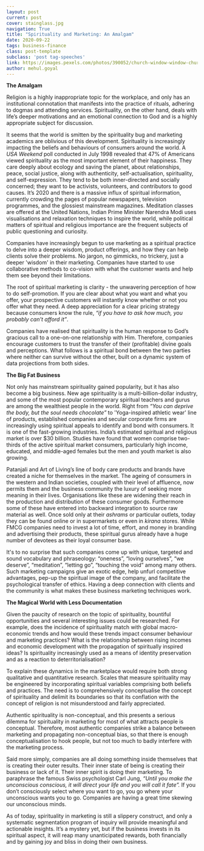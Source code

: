 ```yaml
---
layout: post
current: post
cover: stainglass.jpg
navigation: True
title: "Spirituality and Marketing: An Amalgam"
date: 2020-09-22
tags: business-finance
class: post-template
subclass: 'post tag-speeches'
link: https://images.pexels.com/photos/390052/church-window-window-church-stained-glass-390052.jpeg?auto=compress&cs=tinysrgb&dpr=2&h=750&w=1260
author: mehul.goyal
---
```

**The Amalgam**  

Religion is a highly inappropriate topic for the workplace, and only has an institutional connotation that manifests into the practice of rituals, adhering to dogmas and attending services. Spirituality, on the other hand, deals with life’s deeper motivations and an emotional connection to God and is a highly appropriate subject for discussion.

It seems that the world is smitten by the spirituality bug and marketing academics are oblivious of this development. Spirituality is increasingly impacting the beliefs and behaviours of consumers around the world. A *USA Weekend* poll conducted in July 1998 revealed that 47% of Americans viewed spirituality as the most important element of their happiness. They care deeply about ecology and saving the planet, about relationships, peace, social justice, along with authenticity, self-actualisation, spirituality, and self-expression. They tend to be both inner-directed and socially concerned; they want to be activists, volunteers, and contributors to good causes. It’s 2020 and there is a massive influx of spiritual information, currently crowding the pages of popular newspapers, television programmes, and the glossiest mainstream magazines. Meditation classes are offered at the United Nations, Indian Prime Minister Narendra Modi uses visualisations and relaxation techniques to inspire the world, while political matters of spiritual and religious importance are the frequent subjects of public questioning and curiosity.

Companies have increasingly begun to use marketing as a spiritual practice to delve into a deeper wisdom, product offerings, and how they can help clients solve their problems. No jargon, no gimmicks, no trickery, just a deeper 'wisdom' in their marketing. Companies have started to use collaborative methods to co-vision with what the customer wants and help them see beyond their limitations.

The root of spiritual marketing is clarity - the unwavering perception of how to do self-promotion. If you are clear about what you want and what you offer, your prospective customers will instantly know whether or not you offer what they need. A deep appreciation for a clear pricing strategy because consumers know the rule, *“if you have to ask how much, you probably can’t afford it”*.

Companies have realised that spirituality is the human response to God’s gracious call to a one-on-one relationship with Him. Therefore, companies encourage customers to trust the transfer of their (profitable) divine goals and perceptions. What follows is a spiritual bond between the two parties where neither can survive without the other, built on a dynamic system of data projections from both sides.

**The Big Fat Business**

Not only has mainstream spirituality gained popularity, but it has also become a big business. New age spirituality is a multi-billion-dollar industry, and some of the most popular contemporary spiritual teachers and gurus are among the wealthiest people in the world. Right from *“You can deprive the body, but the soul needs chocolate”* to 'Yoga-inspired athletic wear' line of products, established companies and secular corporate firms are increasingly using spiritual appeals to identify and bond with consumers. It is one of the fast-growing industries. India’s estimated spiritual and religious market is over $30 billion. Studies have found that women comprise two-thirds of the active spiritual market consumers, particularly high income, educated, and middle-aged females but the men and youth market is also growing.

Patanjali  and Art of Living’s line of body care products and brands have created a niche for themselves in the market. The ageing of consumers in the western and Indian societies, coupled with their level of affluence, now permits them and the business community the luxury of seeking more meaning in their lives. Organisations like these are widening their reach in the production and distribution of these consumer goods. Furthermore some of these have entered into backward integration to source raw material as well. Once sold only at their *ashrams* or particular outlets, today they can be found online or in supermarkets or even in *kirana* stores. While FMCG companies need to invest a lot of time, effort, and money in branding and advertising their products, these spiritual gurus already have a huge number of devotees as their loyal consumer base.

It's to no surprise that such companies come up with unique, targeted and sound vocabulary and phraseology: “oneness”, “loving ourselves”, “we deserve”, “meditation”, “letting go”, “touching the void” among many others. Such marketing campaigns give an exotic edge, help unfurl competitive advantages, pep-up the spiritual image of the company, and facilitate the psychological transfer of ethics. Having a deep connection with clients and the community is what makes these business marketing techniques work.

**The Magical World with Less Documentation**  

Given the paucity of research on the topic of spirituality, bountiful opportunities and several interesting issues could be researched. For example, does the incidence of spirituality match with global macro-economic trends and how would these trends impact consumer behaviour and marketing practices? What is the relationship between rising incomes and economic development with the propagation of spiritually inspired ideas? Is spirituality increasingly used as a means of identity preservation and as a reaction to deterritorialisation?

To explain these dynamics in the marketplace would require both strong qualitative and quantitative research. Scales that measure spirituality may be engineered by incorporating spiritual variables comprising both beliefs and practices. The need is to comprehensively conceptualise the concept of spirituality and delimit its boundaries so that its conflation with the concept of religion is not misunderstood and fairly appreciated.

Authentic spirituality is non-conceptual, and this presents a serious dilemma for spirituality in marketing for most of what attracts people is conceptual. Therefore, most authentic companies strike a balance between marketing and propagating non-conceptual bias, so that there is enough conceptualisation to hook people, but not too much to badly interfere with the marketing process.

Said more simply, companies are all doing something inside themselves that is creating their outer results. Their inner state of being is creating their business or lack of it. Their inner spirit is doing their marketing. To paraphrase the famous Swiss psychologist Carl Jung, *“Until you make the unconscious conscious, it will direct your life and you will call it fate”.* If you don’t consciously select where you want to go, you go where your unconscious wants you to go. Companies are having a great time skewing our unconscious minds.

As of today, spirituality in marketing is still a slippery construct, and only a systematic segmentation program of inquiry will provide meaningful and actionable insights. It’s a mystery yet, but if the business invests in its spiritual aspect, it will reap many unanticipated rewards, both financially and by gaining joy and bliss in doing their own business.
